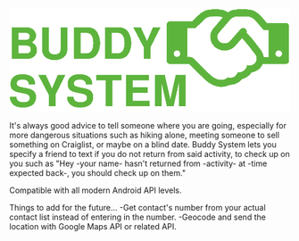 ![Buddy System](/assets/logo.png?raw=true)

It's always good advice to tell someone where you are going, especially for more dangerous situations such as hiking alone, meeting someone to sell something on Craiglist, or maybe on a blind date. Buddy System lets you specify a friend to text if you do not return from said activity, to check up on you such as "Hey -your name- hasn't returned from -activity- at -time expected back-, you should check up on them."

Compatible with all modern Android API levels.

Things to add for the future...
-Get contact's number from your actual contact list instead of entering in the number.
-Geocode and send the location with Google Maps API or related API.
